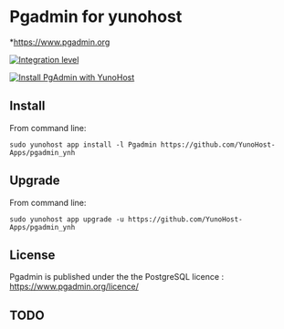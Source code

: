 Pgadmin for yunohost
========================

*https://www.pgadmin.org

[![Integration level](https://dash.yunohost.org/integration/pgadmin.svg)](https://ci-apps.yunohost.org/jenkins/job/pgadmin%20%28Community%29/lastBuild/consoleFull) 

[![Install PgAdmin with YunoHost](https://install-app.yunohost.org/install-with-yunohost.png)](https://install-app.yunohost.org/?app=pgadmin)

Install
-------

From command line:

`sudo yunohost app install -l Pgadmin https://github.com/YunoHost-Apps/pgadmin_ynh`

Upgrade
-------

From command line:

`sudo yunohost app upgrade -u https://github.com/YunoHost-Apps/pgadmin_ynh`


License
-------

Pgadmin is published under the  the PostgreSQL licence : https://www.pgadmin.org/licence/

TODO
----
